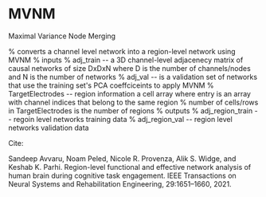 # MVNM
Maximal Variance Node Merging

% converts a channel level network into a region-level network using MVNM
% inputs
% adj_train -- a 3D channel-level adjacenecy matrix of causal networks of size DxDxN where D is the number of channels/nodes and N is the number of  networks
% adj_val -- is a validation set of networks that use the training set's PCA coeffciceints to apply MVNM
% TargetElectrodes -- region information a cell array where entry is an array with channel indices that belong to the same region
% number of cells/rows in TargetElectrodes is the number of regions 
% outputs
% adj_region_train -- regoin level networks training data
% adj_region_val -- region level networks validation data


Cite:

Sandeep Avvaru, Noam Peled, Nicole R. Provenza, Alik S. Widge, and Keshab K. Parhi. Region-level functional and effective network analysis of human brain during cognitive task engagement. IEEE Transactions on Neural Systems and Rehabilitation Engineering, 29:1651–1660, 2021.
